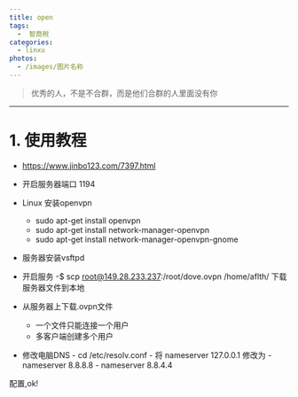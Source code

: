 ```yaml
---
title: open
tags:
  -  智商税
categories:
  - linxu
photos:
  - /images/图片名称
---
```


<blockquote class="blockquote-center">优秀的人，不是不合群，而是他们合群的人里面没有你</blockquote>

---

# 1. 使用教程

- https://www.jinbo123.com/7397.html

- 开启服务器端口 1194


- Linux 安装openvpn
	- sudo apt-get install openvpn
	- sudo apt-get install network-manager-openvpn
	- sudo apt-get install network-manager-openvpn-gnome

- 服务器安装vsftpd
- 开启服务
-$ scp root@149.28.233.237:/root/dove.ovpn /home/aflth/ 下载服务器文件到本地

- 从服务器上下载.ovpn文件
	- 一个文件只能连接一个用户
	- 多客户端创建多个用户

- 修改电脑DNS
		-  cd /etc/resolv.conf
		-  将 nameserver 127.0.0.1 修改为
		-  nameserver 8.8.8.8
		-  nameserver 8.8.4.4

配置,ok!
